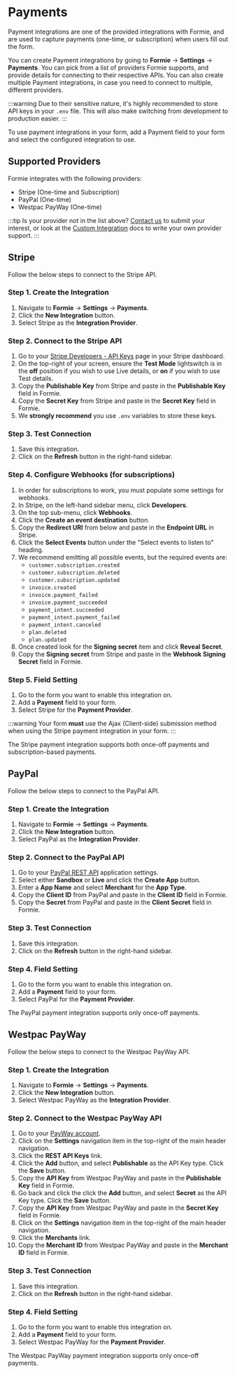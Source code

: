 # Payments
Payment integrations are one of the provided integrations with Formie, and are used to capture payments (one-time, or subscription) when users fill out the form.

You can create Payment integrations by going to **Formie** → **Settings** → **Payments**. You can pick from a list of providers Formie supports, and provide details for connecting to their respective APIs. You can also create multiple Payment integrations, in case you need to connect to multiple, different providers.

:::warning
Due to their sensitive nature, it's highly recommended to store API keys in your `.env` file. This will also make switching from development to production easier.
:::

To use payment integrations in your form, add a Payment field to your form and select the configured integration to use.

## Supported Providers
Formie integrates with the following providers:
- Stripe (One-time and Subscription)
- PayPal (One-time)
- Westpac PayWay (One-time)

:::tip
Is your provider not in the list above? [Contact us](https://verbb.io/contact) to submit your interest, or look at the [Custom Integration](docs:developers/custom-integration) docs to write your own provider support.
:::

## Stripe
Follow the below steps to connect to the Stripe API.

### Step 1. Create the Integration
1. Navigate to **Formie** → **Settings** → **Payments**.
1. Click the **New Integration** button.
1. Select Stripe as the **Integration Provider**.

### Step 2. Connect to the Stripe API
1. Go to your <a href="https://dashboard.stripe.com/apikeys" target="_blank">Stripe Developers - API Keys</a> page in your Stripe dashboard.
1. On the top-right of your screen, ensure the **Test Mode** lightswitch is in the **off** position if you wish to use Live details, or **on** if you wish to use Test details.
1. Copy the **Publishable Key** from Stripe and paste in the **Publishable Key** field in Formie.
1. Copy the **Secret Key** from Stripe and paste in the **Secret Key** field in Formie.
1. We **strongly recommend** you use `.env` variables to store these keys.

### Step 3. Test Connection
1. Save this integration.
1. Click on the **Refresh** button in the right-hand sidebar.

### Step 4. Configure Webhooks (for subscriptions)
1. In order for subscriptions to work, you must populate some settings for webhooks.
1. In Stripe, on the left-hand sidebar menu, click **Developers**.
1. On the top sub-menu, click **Webhooks**.
1. Click the **Create an event destination** button.
1. Copy the **Redirect URI** from below and paste in the **Endpoint URL** in Stripe.
1. Click the **Select Events** button under the "Select events to listen to" heading.
1. We recommend emitting all possible events, but the required events are:
    - `customer.subscription.created`
    - `customer.subscription.deleted`
    - `customer.subscription.updated`
    - `invoice.created`
    - `invoice.payment_failed`
    - `invoice.payment_succeeded`
    - `payment_intent.succeeded`
    - `payment_intent.payment_failed`
    - `payment_intent.canceled`
    - `plan.deleted`
    - `plan.updated`
1. Once created look for the **Signing secret** item and click **Reveal Secret**.
1. Copy the **Signing secret** from Stripe and paste in the **Webhook Signing Secret** field in Formie.

### Step 5. Field Setting
1. Go to the form you want to enable this integration on.
1. Add a **Payment** field to your form.
1. Select Stripe for the **Payment Provider**.

:::warning
Your form **must** use the Ajax (Client-side) submission method when using the Stripe payment integration in your form.
:::

The Stripe payment integration supports both once-off payments and subscription-based payments.


## PayPal
Follow the below steps to connect to the PayPal API.

### Step 1. Create the Integration
1. Navigate to **Formie** → **Settings** → **Payments**.
1. Click the **New Integration** button.
1. Select PayPal as the **Integration Provider**.

### Step 2. Connect to the PayPal API
1. Go to your <a href="https://developer.paypal.com/developer/applications/" target="_blank">PayPal REST API</a> application settings.
1. Select either **Sandbox** or **Live** and click the **Create App** button.
1. Enter a **App Name** and select **Merchant** for the **App Type**.
1. Copy the **Client ID** from PayPal and paste in the **Client ID** field in Formie.
1. Copy the **Secret** from PayPal and paste in the **Client Secret** field in Formie.

### Step 3. Test Connection
1. Save this integration.
1. Click on the **Refresh** button in the right-hand sidebar.

### Step 4. Field Setting
1. Go to the form you want to enable this integration on.
1. Add a **Payment** field to your form.
1. Select PayPal for the **Payment Provider**.

The PayPal payment integration supports only once-off payments.



## Westpac PayWay
Follow the below steps to connect to the Westpac PayWay API.

### Step 1. Create the Integration
1. Navigate to **Formie** → **Settings** → **Payments**.
1. Click the **New Integration** button.
1. Select Westpac PayWay as the **Integration Provider**.

### Step 2. Connect to the Westpac PayWay API
1. Go to your <a href="https://www.payway.com.au/" target="_blank">PayWay account</a>.
1. Click on the **Settings** navigation item in the top-right of the main header navigation.
1. Click the **REST API Keys** link.
1. Click the **Add** button, and select **Publishable** as the API Key type. Click the **Save** button.
1. Copy the **API Key** from Westpac PayWay and paste in the **Publishable Key** field in Formie.
1. Go back and click the click the **Add** button, and select **Secret** as the API Key type. Click the **Save** button.
1. Copy the **API Key** from Westpac PayWay and paste in the **Secret Key** field in Formie.
1. Click on the **Settings** navigation item in the top-right of the main header navigation.
1. Click the **Merchants** link.
1. Copy the **Merchant ID** from Westpac PayWay and paste in the **Merchant ID** field in Formie.

### Step 3. Test Connection
1. Save this integration.
1. Click on the **Refresh** button in the right-hand sidebar.

### Step 4. Field Setting
1. Go to the form you want to enable this integration on.
1. Add a **Payment** field to your form.
1. Select Westpac PayWay for the **Payment Provider**.

The Westpac PayWay payment integration supports only once-off payments.
